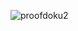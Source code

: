 ![proofdoku2](https://user-images.githubusercontent.com/81679574/180606563-7d55f9e6-2a3e-4407-ad2f-6d6446bab621.png)



